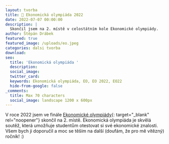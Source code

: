 ```yaml
---
layout: tvorba
title: 🥈 Ekonomická olympiáda 2022
date: 2022-07-07 00:00:00
description: |
  Skončil jsem na 2. místě v celostátním kole Ekonomické olympiády.
author: Štěpán Drábek
featured: true
featured_image: /uploads/eo.jpeg
categories: dalsi tvorba
download:
seo:
  title: 'Ekonomická olympiáda '
  description:
  social_image:
  twitter_card:
  keywords: Ekonomická olympiáda, EO, EO 2022, EO22
  hide-from-google: false
_comments:
  title: Max 70 characters
  social_image: landscape 1200 x 600px
---
```


V roce 2022 jsem ve fin&aacute;le&nbsp;[Ekonomické olympi&aacute;dy](https://ekonomickaolympiada.cz/eo-pro-zs/o-soutezi/){: target="_blank" rel="noopener"}&nbsp;skončil na 2. m&iacute;stě. Ekonomick&aacute; olympi&aacute;da je skvěl&aacute; soutěž, kter&aacute; umožňuje studentům otestovat si své ekonomické znalosti. Všem bych ji doporučil a moc se těš&iacute;m na dalš&iacute; (douf&aacute;m, že pro mě v&iacute;tězn&yacute;) ročn&iacute;k\! :)
